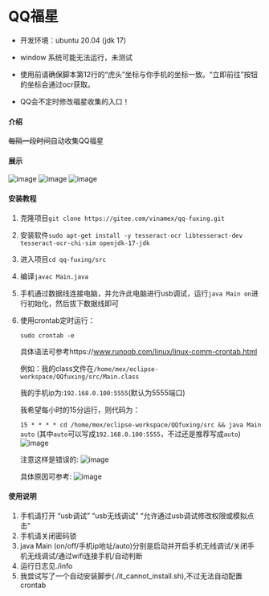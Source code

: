 # QQ福星

- 开发环境：ubuntu 20.04 (jdk 17)

- window 系统可能无法运行，未测试

- 使用前请确保脚本第12行的“虎头”坐标与你手机的坐标一致。“立即前往”按钮的坐标会通过ocr获取。

- QQ会不定时修改福星收集的入口！

#### 介绍
<strike>每隔一段时间</strike>自动收集QQ福星

#### 展示
![image](./pic/1.jpg)
![image](./pic/2.jpg)
![image](./pic/3.jpg)

#### 安装教程

1.  克隆项目`git clone https://gitee.com/vinamex/qq-fuxing.git`
2.  安装软件`sudo apt-get install -y tesseract-ocr libtesseract-dev tesseract-ocr-chi-sim openjdk-17-jdk`
3.  进入项目`cd qq-fuxing/src`
4.  编译`javac Main.java`
5.  手机通过数据线连接电脑，并允许此电脑进行usb调试，运行`java Main on`进行初始化，然后拔下数据线即可
6.  使用crontab定时运行：

    `sudo crontab -e`

    具体语法可参考https://www.runoob.com/linux/linux-comm-crontab.html
    
    例如：我的class文件在`/home/mex/eclipse-workspace/QQfuxing/src/Main.class`

       我的手机ip为:`192.168.0.100:5555`(默认为5555端口)

       我希望每小时的15分运行，则代码为：

       `15 * * * * cd /home/mex/eclipse-workspace/QQfuxing/src && java Main auto` 
       (其中`auto`可以写成`192.168.0.100:5555`，不过还是推荐写成`auto`)
       ![image](./pic/crontab_r.png)
       
       注意这样是错误的:
       ![image](./pic/crontab_e.png)

       具体原因可参考:
       ![image](./pic/demo.png)

#### 使用说明

1.  手机请打开 “usb调试” “usb无线调试” “允许通过usb调试修改权限或模拟点击”
2.  手机请关闭密码锁
3.  java Main (on/off/手机ip地址/auto)分别是启动并开启手机无线调试/关闭手机无线调试/通过wifi连接手机/自动判断
4.  运行日志见./info
5.  我尝试写了一个自动安装脚步(./it_cannot_install.sh),不过无法自动配置crontab
